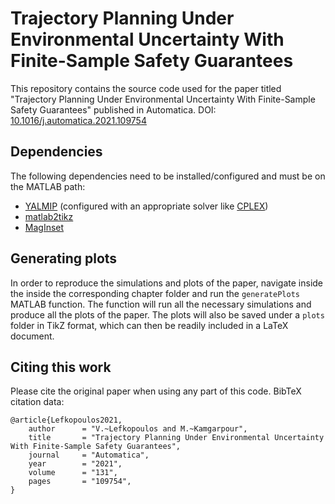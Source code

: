 
# Trajectory Planning Under Environmental Uncertainty With Finite-Sample Safety Guarantees
This repository contains the source code used for the paper titled "Trajectory Planning Under Environmental Uncertainty With Finite-Sample Safety Guarantees" published in Automatica. DOI: [10.1016/j.automatica.2021.109754](https://doi.org/10.1016/j.automatica.2021.109754)

## Dependencies
The following dependencies need to be installed/configured and must be on the MATLAB path:
- [YALMIP](https://yalmip.github.io/) (configured with an appropriate solver like [CPLEX]( https://www.ibm.com/analytics/cplex-optimizer))
- [matlab2tikz](https://github.com/matlab2tikz/matlab2tikz)
- [MagInset](https://www.mathworks.com/matlabcentral/fileexchange/49055-maginset)

## Generating plots
In order to reproduce the simulations and plots of the paper, navigate inside the inside the corresponding chapter folder and run the `generatePlots` MATLAB function. The function will run all the necessary simulations and produce all the plots of the paper. The plots will also be saved under a `plots` folder in TikZ format, which can then be readily included in a LaTeX document.

## Citing this work
Please cite the original paper when using any part of this code. BibTeX citation data:
```
@article{Lefkopoulos2021,
	author	  	= "V.~Lefkopoulos and M.~Kamgarpour",
	title	  	= "Trajectory Planning Under Environmental Uncertainty With Finite-Sample Safety Guarantees",
	journal     = "Automatica", 
	year	  	= "2021",
	volume      = "131",
	pages       = "109754",
}
```

